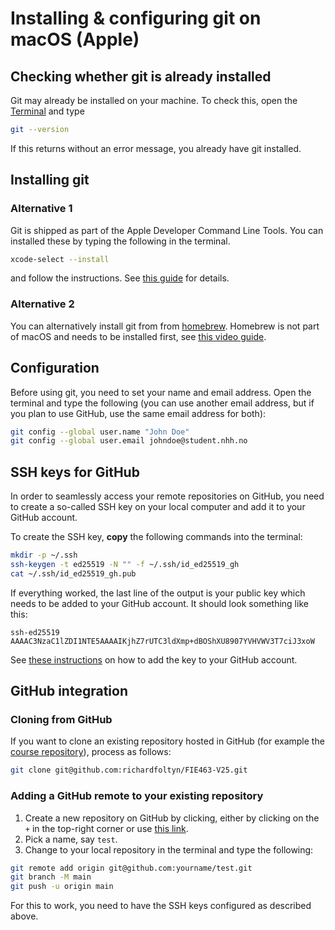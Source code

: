 # Installing & configuring git on macOS (Apple)

## Checking whether git is already installed

Git may already be installed on your machine. To check this, open the
[Terminal](https://support.apple.com/en-gb/guide/terminal/apd5265185d-f365-44cb-8b09-71a064a42125/mac) 
and type
```bash
git --version
```
If this returns without an error message, you already have git installed.


## Installing git

### Alternative 1

Git is shipped as part of the Apple Developer Command Line Tools. You 
can installed these by typing the following in the terminal.
```bash
xcode-select --install
```
and follow the instructions. See [this guide](https://mac.install.guide/commandlinetools/4) for details.
      
### Alternative 2

You can alternatively install git from from [homebrew](https://brew.sh/). 
Homebrew is not part of macOS and needs to be installed first, see 
[this video guide](https://youtu.be/B4qsvQ5IqWk).


## Configuration

Before using git, you need to set your name and email address. Open the terminal
and type the following (you can use another email address, but if 
you plan to use GitHub, use the same email address for both):

```bash
git config --global user.name "John Doe"
git config --global user.email johndoe@student.nhh.no
```

## SSH keys for GitHub

In order to seamlessly access your remote repositories on GitHub, 
you need to create a so-called SSH key on your local computer and 
add it to your GitHub account.

To create the SSH key, **copy** the following commands into the terminal:

```bash
mkdir -p ~/.ssh
ssh-keygen -t ed25519 -N "" -f ~/.ssh/id_ed25519_gh
cat ~/.ssh/id_ed25519_gh.pub
```
If everything worked, the last line of the output is your public 
key which needs to be added to your GitHub account. It should look
something like this:
```
ssh-ed25519 AAAAC3NzaC1lZDI1NTE5AAAAIKjhZ7rUTC3ldXmp+dBOShXU8907YVHVWV3T7ciJ3xoW
```
See [these instructions](https://docs.github.com/en/authentication/connecting-to-github-with-ssh/adding-a-new-ssh-key-to-your-github-account#adding-a-new-ssh-key-to-your-account) 
on how to add the key to your GitHub account.

## GitHub integration


### Cloning from GitHub

If you want to clone an existing repository hosted in GitHub (for example the [course 
repository](https://github.com/richardfoltyn/FIE463-V25)), process as follows:
```bash
git clone git@github.com:richardfoltyn/FIE463-V25.git
```

### Adding a GitHub remote to your existing repository

1.  Create a new repository on GitHub by clicking, either by clicking 
    on the `+` in the top-right corner or use [this link](https://github.com/new).
2.  Pick a name, say `test`.
3.  Change to your local repository in the terminal and type the following:
```bash
git remote add origin git@github.com:yourname/test.git
git branch -M main
git push -u origin main
```
For this to work, you need to have the SSH keys configured as described above.
